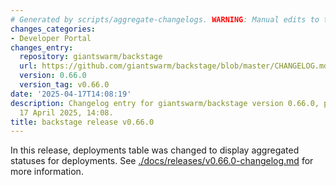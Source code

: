 ```yaml
---
# Generated by scripts/aggregate-changelogs. WARNING: Manual edits to this files will be overwritten.
changes_categories:
- Developer Portal
changes_entry:
  repository: giantswarm/backstage
  url: https://github.com/giantswarm/backstage/blob/master/CHANGELOG.md#0660---2025-04-17
  version: 0.66.0
  version_tag: v0.66.0
date: '2025-04-17T14:08:19'
description: Changelog entry for giantswarm/backstage version 0.66.0, published on
  17 April 2025, 14:08.
title: backstage release v0.66.0
---
```


In this release, deployments table was changed to display aggregated statuses for deployments.
See [./docs/releases/v0.66.0-changelog.md](./docs/releases/v0.66.0-changelog.md) for more information.
